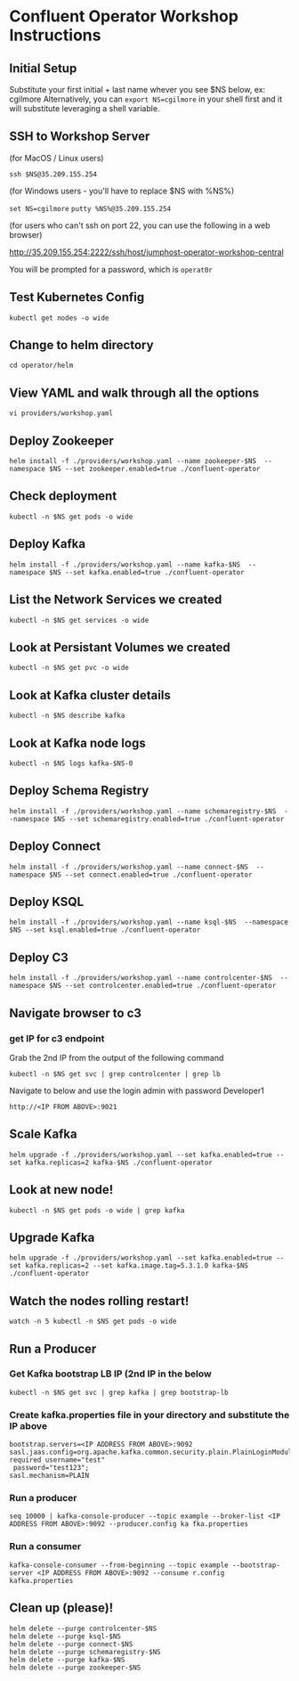 # Confluent Operator Workshop Instructions


## Initial Setup


Substitute your first initial + last name whever you see $NS below, ex: cgilmore
Alternatively, you can `export NS=cgilmore` in your shell first and it will substitute leveraging a shell variable.


## SSH to Workshop Server 

(for MacOS / Linux users)

`ssh $NS@35.209.155.254`

(for Windows users - you'll have to replace $NS with %NS%)

`set NS=cgilmore`
`putty %NS%@35.209.155.254`

(for users who can't ssh on port 22, you can use the following in a web browser)

http://35.209.155.254:2222/ssh/host/jumphost-operator-workshop-central

You will be prompted for a password, which is `operat0r`


## Test Kubernetes Config

`kubectl get nodes -o wide`

## Change to helm directory

`cd operator/helm`

## View YAML and walk through all the options

`vi providers/workshop.yaml`

## Deploy Zookeeper


`helm install -f ./providers/workshop.yaml --name zookeeper-$NS  --namespace $NS --set zookeeper.enabled=true ./confluent-operator`


## Check deployment


`kubectl -n $NS get pods -o wide`


## Deploy Kafka


`helm install -f ./providers/workshop.yaml --name kafka-$NS  --namespace $NS --set kafka.enabled=true ./confluent-operator`


## List the Network Services we created


`kubectl -n $NS get services -o wide`


## Look at Persistant Volumes we created


`kubectl -n $NS get pvc -o wide`

## Look at Kafka cluster details


`kubectl -n $NS describe kafka`

## Look at Kafka node logs

`kubectl -n $NS logs kafka-$NS-0`

## Deploy Schema Registry


`helm install -f ./providers/workshop.yaml --name schemaregistry-$NS  --namespace $NS --set schemaregistry.enabled=true ./confluent-operator`

## Deploy Connect


`helm install -f ./providers/workshop.yaml --name connect-$NS  --namespace $NS --set connect.enabled=true ./confluent-operator`


## Deploy KSQL


`helm install -f ./providers/workshop.yaml --name ksql-$NS  --namespace $NS --set ksql.enabled=true ./confluent-operator`


## Deploy C3


`helm install -f ./providers/workshop.yaml --name controlcenter-$NS  --namespace $NS --set controlcenter.enabled=true ./confluent-operator`


## Navigate browser to c3


### get IP for c3 endpoint

Grab the 2nd IP from the output of the following command

`kubectl -n $NS get svc | grep controlcenter | grep lb`

Navigate to below and use the login admin with password Developer1

`http://<IP FROM ABOVE>:9021`


## Scale Kafka

`helm upgrade -f ./providers/workshop.yaml --set kafka.enabled=true --set kafka.replicas=2 kafka-$NS ./confluent-operator`

## Look at new node!

`kubectl -n $NS get pods -o wide | grep kafka`

## Upgrade Kafka

`helm upgrade -f ./providers/workshop.yaml --set kafka.enabled=true --set kafka.replicas=2 --set kafka.image.tag=5.3.1.0 kafka-$NS ./confluent-operator`

## Watch the nodes rolling restart!

`watch -n 5 kubectl -n $NS get pods -o wide`

## Run a Producer

### Get Kafka bootstrap LB IP (2nd IP in the below

`kubectl -n $NS get svc | grep kafka | grep bootstrap-lb`


### Create kafka.properties file in your directory and substitute the IP above

```
bootstrap.servers=<IP ADDRESS FROM ABOVE>:9092
sasl.jaas.config=org.apache.kafka.common.security.plain.PlainLoginModule required username="test"
 password="test123";
sasl.mechanism=PLAIN
```

### Run a producer

`seq 10000 | kafka-console-producer --topic example --broker-list <IP ADDRESS FROM ABOVE>:9092 --producer.config ka
fka.properties`
  
### Run a consumer

`kafka-console-consumer --from-beginning --topic example --bootstrap-server <IP ADDRESS FROM ABOVE>:9092 --consume
r.config kafka.properties`




## Clean up (please)!

```
helm delete --purge controlcenter-$NS
helm delete --purge ksql-$NS
helm delete --purge connect-$NS
helm delete --purge schemaregistry-$NS
helm delete --purge kafka-$NS
helm delete --purge zookeeper-$NS
```
